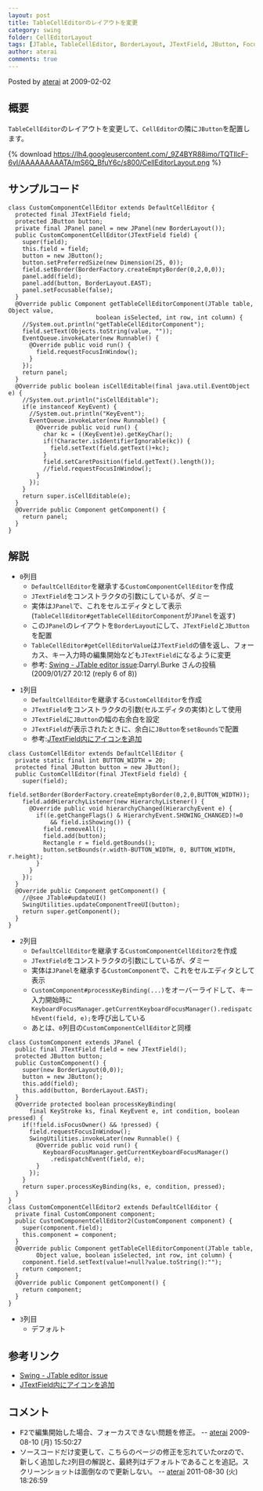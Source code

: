 ```yaml
---
layout: post
title: TableCellEditorのレイアウトを変更
category: swing
folder: CellEditorLayout
tags: [JTable, TableCellEditor, BorderLayout, JTextField, JButton, Focus, KeyboardFocusManager]
author: aterai
comments: true
---
```


Posted by [aterai](http://terai.xrea.jp/aterai.html) at 2009-02-02

## 概要
`TableCellEditor`のレイアウトを変更して、`CellEditor`の隣に`JButton`を配置します。

{% download https://lh4.googleusercontent.com/_9Z4BYR88imo/TQTIlcF-6vI/AAAAAAAAATA/mS6Q_BfuY6c/s800/CellEditorLayout.png %}

## サンプルコード
<pre class="prettyprint"><code>class CustomComponentCellEditor extends DefaultCellEditor {
  protected final JTextField field;
  protected JButton button;
  private final JPanel panel = new JPanel(new BorderLayout());
  public CustomComponentCellEditor(JTextField field) {
    super(field);
    this.field = field;
    button = new JButton();
    button.setPreferredSize(new Dimension(25, 0));
    field.setBorder(BorderFactory.createEmptyBorder(0,2,0,0));
    panel.add(field);
    panel.add(button, BorderLayout.EAST);
    panel.setFocusable(false);
  }
  @Override public Component getTableCellEditorComponent(JTable table, Object value,
                         boolean isSelected, int row, int column) {
    //System.out.println("getTableCellEditorComponent");
    field.setText(Objects.toString(value, ""));
    EventQueue.invokeLater(new Runnable() {
      @Override public void run() {
        field.requestFocusInWindow();
      }
    });
    return panel;
  }
  @Override public boolean isCellEditable(final java.util.EventObject e) {
    //System.out.println("isCellEditable");
    if(e instanceof KeyEvent) {
      //System.out.println("KeyEvent");
      EventQueue.invokeLater(new Runnable() {
        @Override public void run() {
          char kc = ((KeyEvent)e).getKeyChar();
          if(!Character.isIdentifierIgnorable(kc)) {
            field.setText(field.getText()+kc);
          }
          field.setCaretPosition(field.getText().length());
          //field.requestFocusInWindow();
        }
      });
    }
    return super.isCellEditable(e);
  }
  @Override public Component getComponent() {
    return panel;
  }
}
</code></pre>

## 解説
- `0`列目
    - `DefaultCellEditor`を継承する`CustomComponentCellEditor`を作成
    - `JTextField`をコンストラクタの引数にしているが、ダミー
    - 実体は`JPanel`で、これをセルエディタとして表示(`TableCellEditor#getTableCellEditorComponent`が`JPanel`を返す)
    - この`JPanel`のレイアウトを`BorderLayout`にして、`JTextField`と`JButton`を配置
    - `TableCellEditor#getCellEditorValue`は`JTextField`の値を返し、フォーカス、キー入力時の編集開始なども`JTextField`になるように変更
    - 参考: [Swing - JTable editor issue](https://forums.oracle.com/thread/1354286):Darryl.Burke さんの投稿(2009/01/27 20:12 (reply 6 of 8))

<!-- dummy comment line for breaking list -->

- `1`列目
    - `DefaultCellEditor`を継承する`CustomCellEditor`を作成
    - `JTextField`をコンストラクタの引数(セルエディタの実体)として使用
    - `JTextField`に`JButton`の幅の右余白を設定
    - `JTextField`が表示されたときに、余白に`JButton`を`setBounds`で配置
    - 参考:[JTextField内にアイコンを追加](http://terai.xrea.jp/Swing/IconTextField.html)

<!-- dummy comment line for breaking list -->

<pre class="prettyprint"><code>class CustomCellEditor extends DefaultCellEditor {
  private static final int BUTTON_WIDTH = 20;
  protected final JButton button = new JButton();
  public CustomCellEditor(final JTextField field) {
    super(field);
    field.setBorder(BorderFactory.createEmptyBorder(0,2,0,BUTTON_WIDTH));
    field.addHierarchyListener(new HierarchyListener() {
      @Override public void hierarchyChanged(HierarchyEvent e) {
        if((e.getChangeFlags() &amp; HierarchyEvent.SHOWING_CHANGED)!=0
            &amp;&amp; field.isShowing()) {
          field.removeAll();
          field.add(button);
          Rectangle r = field.getBounds();
          button.setBounds(r.width-BUTTON_WIDTH, 0, BUTTON_WIDTH, r.height);
        }
      }
    });
  }
  @Override public Component getComponent() {
    //@see JTable#updateUI()
    SwingUtilities.updateComponentTreeUI(button);
    return super.getComponent();
  }
}
</code></pre>

- `2`列目
    - `DefaultCellEditor`を継承する`CustomComponentCellEditor2`を作成
    - `JTextField`をコンストラクタの引数にしているが、ダミー
    - 実体は`JPanel`を継承する`CustomComponent`で、これをセルエディタとして表示
    - `CustomComponent#processKeyBinding(...)`をオーバーライドして、キー入力開始時に`KeyboardFocusManager.getCurrentKeyboardFocusManager().redispatchEvent(field, e);`を呼び出している
    - あとは、`0`列目の`CustomComponentCellEditor`と同様

<!-- dummy comment line for breaking list -->

<pre class="prettyprint"><code>class CustomComponent extends JPanel {
  public final JTextField field = new JTextField();
  protected JButton button;
  public CustomComponent() {
    super(new BorderLayout(0,0));
    button = new JButton();
    this.add(field);
    this.add(button, BorderLayout.EAST);
  }
  @Override protected boolean processKeyBinding(
      final KeyStroke ks, final KeyEvent e, int condition, boolean pressed) {
    if(!field.isFocusOwner() &amp;&amp; !pressed) {
      field.requestFocusInWindow();
      SwingUtilities.invokeLater(new Runnable() {
        @Override public void run() {
          KeyboardFocusManager.getCurrentKeyboardFocusManager()
            .redispatchEvent(field, e);
        }
      });
    }
    return super.processKeyBinding(ks, e, condition, pressed);
  }
}
class CustomComponentCellEditor2 extends DefaultCellEditor {
  private final CustomComponent component;
  public CustomComponentCellEditor2(CustomComponent component) {
    super(component.field);
    this.component = component;
  }
  @Override public Component getTableCellEditorComponent(JTable table,
        Object value, boolean isSelected, int row, int column) {
    component.field.setText(value!=null?value.toString():"");
    return component;
  }
  @Override public Component getComponent() {
    return component;
  }
}
</code></pre>

- `3`列目
    - デフォルト

<!-- dummy comment line for breaking list -->

## 参考リンク
- [Swing - JTable editor issue](https://forums.oracle.com/thread/1354286)
- [JTextField内にアイコンを追加](http://terai.xrea.jp/Swing/IconTextField.html)

<!-- dummy comment line for breaking list -->

## コメント
- <kbd>F2</kbd>で編集開始した場合、フォーカスできない問題を修正。 -- [aterai](http://terai.xrea.jp/aterai.html) 2009-08-10 (月) 15:50:27
- ソースコードだけ変更して、こちらのページの修正を忘れていたorzので、新しく追加した`2`列目の解説と、最終列はデフォルトであることを追記。スクリーンショットは面倒なので更新しない。 -- [aterai](http://terai.xrea.jp/aterai.html) 2011-08-30 (火) 18:26:59

<!-- dummy comment line for breaking list -->

